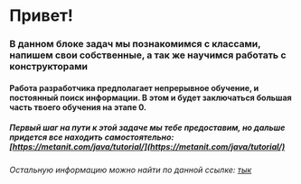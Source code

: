 # Привет!
### В данном блоке задач мы познакомимся с классами, напишем свои собственные, а так же научимся работать с конструкторами

#### Работа разработчика предполагает непрерывное обучение, и постоянный поиск информации. В этом и будет заключаться большая часть твоего обучения на этапе 0. 
##### Первый шаг на пути к этой задаче мы тебе предоставим, но дальше придется все находить самостоятельно: [https://metanit.com/java/tutorial/](https://metanit.com/java/tutorial/)
###### Остальную информацию можно найти по данной ссылке: [тык](https://www.google.ru/)